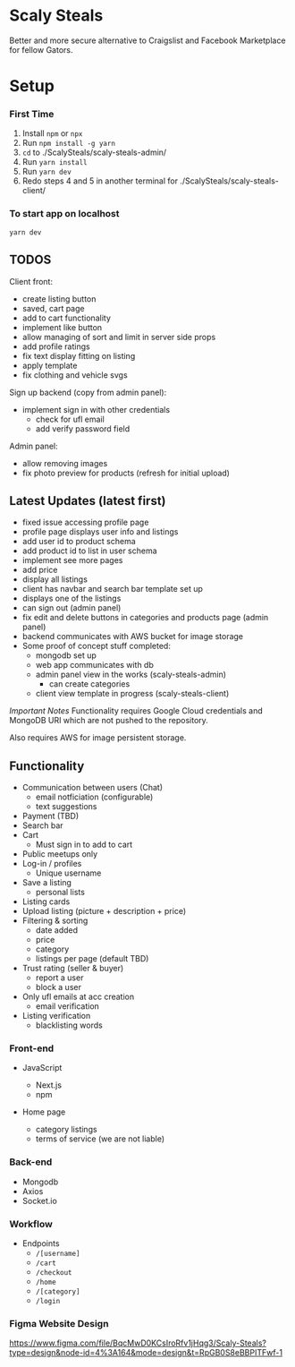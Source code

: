 # Scaly Steals
Better and more secure alternative to Craigslist and Facebook Marketplace for fellow Gators.

# Setup
### First Time
1. Install `npm` or `npx`
2. Run `npm install -g yarn`
3. `cd` to ./ScalySteals/scaly-steals-admin/
4. Run `yarn install`
5. Run `yarn dev`
6. Redo steps 4 and 5 in another terminal for ./ScalySteals/scaly-steals-client/

### To start app on localhost
`yarn dev`

## TODOS
Client front:
- create listing button
- saved, cart page
- add to cart functionality
- implement like button
- allow managing of sort and limit in server side props
- add profile ratings
- fix text display fitting on listing
- apply template
- fix clothing and vehicle svgs

Sign up backend (copy from admin panel):
- implement sign in with other credentials
  - check for ufl email
  - add verify password field

Admin panel:
- allow removing images
- fix photo preview for products (refresh for initial upload)

## Latest Updates (latest first)
- fixed issue accessing profile page
- profile page displays user info and listings
- add user id to product schema
- add product id to list in user schema
- implement see more pages
- add price
- display all listings
- client has navbar and search bar template set up
- displays one of the listings
- can sign out (admin panel)
- fix edit and delete buttons in categories and products page (admin panel)
- backend communicates with AWS bucket for image storage
- Some proof of concept stuff completed:
  - mongodb set up
  - web app communicates with db
  - admin panel view in the works (scaly-steals-admin)
    - can create categories
  - client view template in progress (scaly-steals-client)

*Important Notes*
Functionality requires Google Cloud credentials and MongoDB URI which are not pushed to the repository.

Also requires AWS for image persistent storage.

## Functionality
- Communication between users (Chat)
  - email notficiation (configurable)
  - text suggestions
- Payment (TBD)
- Search bar
- Cart
  - Must sign in to add to cart
- Public meetups only
- Log-in / profiles
  - Unique username
- Save a listing
  - personal lists
- Listing cards
- Upload listing (picture + description + price)
- Filtering & sorting
  - date added
  - price
  - category
  - listings per page (default TBD)
- Trust rating (seller & buyer)
  - report a user
  - block a user
- Only ufl emails at acc creation
  - email verification
- Listing verification
  - blacklisting words

### Front-end
- JavaScript
  - Next.js
  - npm
 
- Home page
  - category listings
  - terms of service (we are not liable)

### Back-end
- Mongodb
- Axios
- Socket.io

### Workflow
- Endpoints
  - `/[username]`
  - `/cart`
  - `/checkout`
  - `/home`
  - `/[category]`
  - `/login`

### Figma Website Design
https://www.figma.com/file/BqcMwD0KCsIroRfv1jHqg3/Scaly-Steals?type=design&node-id=4%3A164&mode=design&t=RpGB0S8eBBPITFwf-1

